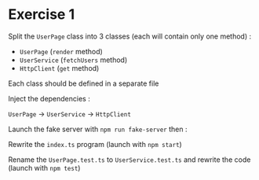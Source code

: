 # Exercise 1

Split the `UserPage` class into 3 classes (each will contain only one method) :

- `UserPage` (`render` method)
- `UserService` (`fetchUsers` method)
- `HttpClient` (`get` method)

Each class should be defined in a separate file

Inject the dependencies :

`UserPage` -> `UserService` -> `HttpClient`

Launch the fake server with `npm run fake-server` then :

Rewrite the `index.ts` program (launch with `npm start`)

Rename the `UserPage.test.ts` to `UserService.test.ts` and rewrite the code (launch with `npm test`)
